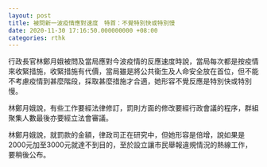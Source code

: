```yaml
---
layout: post
title: 被問新一波疫情應對速度　特首：不覺特別快或特別慢
date: 2020-11-30 17:16:50.000000000 +08:00
categories: rthk
---
```


行政長官林鄭月娥被問及當局應對今波疫情的反應速度時說，當局每次都是按疫情來收緊措施，收緊措施有代價，當局雖是將公共衞生及人命安全放在首位，但不能不考慮疫情到甚麼階段，採取甚麼措施才合適，她形容不覺反應是特別快或特別慢。

林鄭月娥說，有些工作要經法律修訂，罰則方面的修改要經行政會議的程序，群組聚集人數最後亦要經立法會審議。

林鄭月娥說，就罰款的金額，律政司正在研究中，但她形容是倍增，說如果是2000元加至3000元就達不到目的，至於設立讓市民舉報違規情況的熱線工作，要稍後公布。
